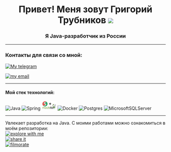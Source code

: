 <h1 align="center">Привет! Меня зовут Григорий Трубников 
<img src="https://github.com/blackcater/blackcater/raw/main/images/Hi.gif" height="32"/></h1>
<h3 align="center">Я Java-разработчик из России</h3>

---

### Контакты для связи со мной:
<a href="https://t.me/Grigory_PC">
    <img src="https://img.shields.io/badge/-telegram-red?color=white&logo=telegram&logoColor=black" alt="My telegram"/>
</a>

[![my email](https://img.shields.io/badge/my_email-0052FB?logo=%23EA4335)](mailto:g.trubnikov@mail.ru)

---
#### Мой стек технологий:
![Java](https://img.shields.io/badge/java-%23ED8B00.svg?style=for-the-badge&logo=java&logoColor=white)
![Spring](https://img.shields.io/badge/spring-%236DB33F.svg?style=for-the-badge&logo=spring&logoColor=white)
<img src="https://github.com/grigory-pc/grigory-pc/blob/main/junit-5_mockito.png" alt="Junit-Mockito" title="Junit-Mockito" height="28">
![Docker](https://img.shields.io/badge/docker-%230db7ed.svg?style=for-the-badge&logo=docker&logoColor=white)
![Postgres](https://img.shields.io/badge/postgres-%23316192.svg?style=for-the-badge&logo=postgresql&logoColor=white)
![MicrosoftSQLServer](https://img.shields.io/badge/Microsoft%20SQL%20Sever-CC2927?style=for-the-badge&logo=microsoft%20sql%20server&logoColor=white)

---
Увлекает разработка на Java. С моими работами можно ознакомиться в моём репозитории:  
[![explore with me](https://img.shields.io/badge/explore_with_me-0026FF)](https://github.com/grigory-pc/java-explore-with-me)  
[![share it](https://img.shields.io/badge/share_it-FF0000)](https://github.com/grigory-pc/java-shareit)  
[![filmorate](https://img.shields.io/badge/filmorate-00BC09)](https://github.com/grigory-pc/java-filmorate)
 
